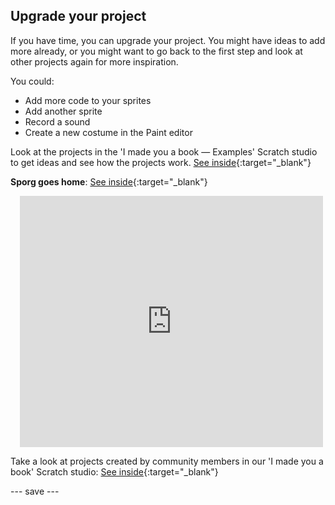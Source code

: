 ## Upgrade your project

If you have time, you can upgrade your project. You might have ideas to add more already, or you might want to go back to the first step and look at other projects again for more inspiration.

You could:
- Add more code to your sprites
- Add another sprite
- Record a sound 
- Create a new costume in the Paint editor

Look at the projects in the 'I made you a book — Examples' Scratch studio to get ideas and see how the projects work. [See inside](https://scratch.mit.edu/studios/29082370){:target="_blank"}

**Sporg goes home**: [See inside](https://scratch.mit.edu/projects/499498152/editor){:target="_blank"}
<div class="scratch-preview" style="margin-left: 15px;">
  <iframe allowtransparency="true" width="485" height="402" src="https://scratch.mit.edu/projects/embed/499498152/?autostart=false" frameborder="0"></iframe>
</div>

Take a look at projects created by community members in our 'I made you a book' Scratch studio: [See inside](https://scratch.mit.edu/studios/29092393/){:target="_blank"}

--- save ---

